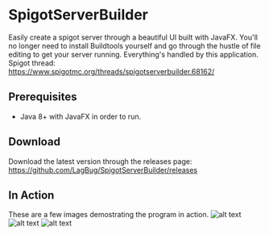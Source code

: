 # SpigotServerBuilder
Easily create a spigot server through a beautiful UI built with JavaFX. You'll no longer need to install Buildtools yourself and go through the hustle of file editing to get your server running. Everything's handled by this application. Spigot thread: https://www.spigotmc.org/threads/spigotserverbuilder.68162/

## Prerequisites
- Java 8+ with JavaFX in order to run.

## Download
Download the latest version through the releases page: https://github.com/LagBug/SpigotServerBuilder/releases

## In Action
These are a few images demostrating the program in action.
![alt text](https://i.imgur.com/tCuexDP.png)
![alt text](https://i.imgur.com/T6jtc7G.png)
![alt text](https://i.imgur.com/nXvl2lt.png)
